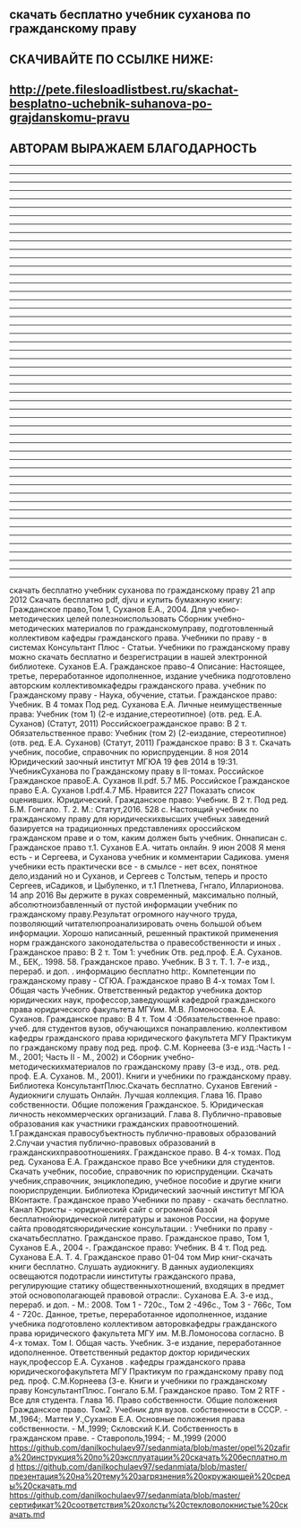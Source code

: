 скачать бесплатно учебник суханова по гражданскому праву
--------------------------------------------------
СКАЧИВАЙТЕ ПО ССЫЛКЕ НИЖЕ:
--------------------------------------------------
http://pete.filesloadlistbest.ru/skachat-besplatno-uchebnik-suhanova-po-grajdanskomu-pravu
--------------------------------------------------
АВТОРАМ ВЫРАЖАЕМ БЛАГОДАРНОСТЬ
--------------------------------------------------
--------------------------------------------------
--------------------------------------------------
--------------------------------------------------
--------------------------------------------------
--------------------------------------------------
--------------------------------------------------
--------------------------------------------------
--------------------------------------------------
--------------------------------------------------
--------------------------------------------------
--------------------------------------------------
--------------------------------------------------
--------------------------------------------------
--------------------------------------------------
--------------------------------------------------
--------------------------------------------------
--------------------------------------------------
--------------------------------------------------
--------------------------------------------------
--------------------------------------------------
--------------------------------------------------
--------------------------------------------------
--------------------------------------------------
--------------------------------------------------
--------------------------------------------------
--------------------------------------------------
--------------------------------------------------
--------------------------------------------------
--------------------------------------------------
--------------------------------------------------
--------------------------------------------------
--------------------------------------------------
--------------------------------------------------
--------------------------------------------------
--------------------------------------------------
--------------------------------------------------
--------------------------------------------------
--------------------------------------------------
--------------------------------------------------
--------------------------------------------------
--------------------------------------------------
--------------------------------------------------
--------------------------------------------------
--------------------------------------------------
--------------------------------------------------
--------------------------------------------------
--------------------------------------------------
--------------------------------------------------
--------------------------------------------------
--------------------------------------------------
скачать бесплатно учебник суханова по гражданскому праву 21 апр 2012  Скачать бесплатно pdf, djvu и купить бумажную книгу: Гражданское право,Том 1, Суханов Е.А., 2004.  Для учебно-методических целей полезноиспользовать Сборник учебно-методических материалов по гражданскомуправу, подготовленный коллективом кафедры гражданского права. Учебники по праву - в системах Консультант Плюс - Статьи. Учебники по гражданскому праву можно скачать бесплатно и безрегистрации в нашей электронной библиотеке.  Суханов Е.А. Гражданское право-4  Описание: Настоящее, третье, переработанное идополненное, издание учебника подготовлено авторским коллективомкафедры гражданского права. учебник по Гражданскому праву - Наука, обучение, статьи. Гражданское право: Учебник. В 4 томах  Под ред. Суханова Е.А. Личные неимущественные права: Учебник (том 1) (2-е издание,стереотипное) (отв. ред. Е.А. Суханов) (Статут, 2011) Российскоегражданское право: В 2 т. Обязательственное право: Учебник (том 2) (2-еиздание, стереотипное) (отв. ред. Е.А. Суханов) (Статут, 2011) Гражданское право: В 3 т. Скачать учебник, пособие, справочник по юриспруденции. 8 ноя 2014  Юридический заочный институт  МГЮА 19 фев 2014 в 19:31. УчебникСуханова по Гражданскому праву в II-томах. Российское Гражданское правоЕ.А. Суханов II.pdf. 5.7 МБ. Российское Гражданское право Е.А. Суханов I.pdf.4.7 МБ. Нравится 227 Показать список оценивших. Юридический. Гражданское право: Учебник. В 2 т. Под ред. Б.М. Гонгало. Т. 2. М.: Статут,2016. 528 с. Настоящий учебник по гражданскому праву для юридическихвысших учебных заведений базируется на традиционных представлениях ороссийском гражданском праве и о том, каким должен быть учебник. Оннаписан с. Гражданское право т.1. Суханов Е.А. читать онлайн. 9 июн 2008  Я меня есть - и Сергеева, и Суханова учебник и комментарии Садикова. уменя учебники есть практически все - в смылсе - нет всех, понятное дело,изданий но и Суханов, и Сергеев с Толстым, теперь и просто Сергеев, иСадиков, и Цыбуленко, и т.1 Плетнева, Гнгало, Илларионова. 14 апр 2016  Вы держите в руках современный, максимально полный, абсолютноизбавленный от пустой информации учебник по гражданскому праву.Результат огромного научного труда, позволяющий читателюпроанализировать очень большой объем информации. Хорошо написанный, решенный
практикой применения норм гражданского законодательства о правесобственности и иных . Гражданское право: В 2 т. Том 1: учебник  Отв. ред.проф. Е.А. Суханов.  М., БЕК,. 1998. 58. Гражданское право. Учебник. В 3 т. Т. 1. 7-е изд., перераб. и доп. . информацию бесплатно http:. Компетенции по гражданскому праву - СГЮА. Гражданское право В 4-х томах Том I. Общая часть Учебник. Ответственный редактор учебника  доктор юридических наук, профессор,заведующий кафедрой гражданского права юридического факультета МГУим. М.В. Ломоносова. Е.А. Суханов. Гражданское право: В 4 т. Том 4 :Обязательственное право: учеб. для студентов вузов, обучающихся понаправлению. коллективом кафедры гражданского права юридического факультета МГУ Практикум по гражданскому праву под ред. проф. С.М. Корнеева (3-е изд.:Часть I - М., 2001; Часть II - М., 2002) и Сборник учебно- методическихматериалов по гражданскому праву (3-е изд., отв. ред. проф. Е.А. Суханов. М., 2001). Книги и учебники по гражданскому праву. Библиотека КонсультантПлюс.Скачать бесплатно. Суханов Евгений - Аудиокниги слушать Онлайн. Лучшая коллекция. Глава 16. Право собственности. Общие положения Гражданское. 5. Юридическая личность некоммерческих организаций. Глава 8. Публично-правовые образования как участники гражданских правоотношений.  1.Гражданская правосубъектность публично-правовых образований   2.Случаи участия публично-правовых образований в гражданскихправоотношениях. Гражданское право. В 4-х томах. Под ред. Суханова Е.А. Гражданское право  Все учебники для студентов. Скачать учебник, пособие, справочник по юриспруденции. Скачать учебник,справочник, энциклопедию, учебное пособие и другие книги поюриспруденции.
Библиотека  Юридический заочный институт  МГЮА  ВКонтакте. Гражданское право  Учебники по праву - скачать бесплатно. Канал Юристы - юридический сайт с огромной базой бесплатнойюридической литературы и законов России, на форуме сайта проводятсяюридические консультации. : Учебники по праву - скачатьбесплатно. Гражданское право. Гражданское право, Том 1, Суханов Е.А., 2004 -. Гражданское право: Учебник. В 4 т.  Под ред. Суханова Е.А. Т. 4. Гражданское право 01-04 том  Мир книг-скачать книги бесплатно. Слушать аудиокнигу. В данных аудиолекциях освещаются подотрасли иинституты гражданского права, регулирующие статику общественныхотношений, входящих в предмет этой основополагающей правовой отрасли:. Суханова Е.А. 3-е изд., перераб. и доп. - М.: 2008.  Том 1 - 720с., Том 2 -496с., Том 3 - 766с, Том 4 - 720с. Данное, третье, переработанное идополненное, издание учебника подготовлено коллективом авторовкафедры гражданского права юридического факультета МГУ им. М.В.Ломоносова согласно. В 4-х томах. Том I. Общая часть. Учебник. 3-е издание, переработанное идополненное. Ответственный редактор  доктор юридических наук,профессор Е.А. Суханов . кафедры гражданского права юридическогофакультета МГУ Практикум по гражданскому праву под ред. проф. С.М.Корнеева (3-е. Книги и учебники по гражданскому праву  КонсультантПлюс. Гонгало Б.М. Гражданское право. Том 2 RTF - Все для студента. Глава 16. Право собственности. Общие положения Гражданское право. Том2. Учебник для вузов.  собственности в СССР. - М.,1964;. Маттеи У.,Суханов Е.А. Основные положения права собственности. - М.,1999; Скловский К.И. Собственность в гражданском праве. - Ставрополь,1994; - М.,1999 (2000
https://github.com/danilkochulaev97/sedanmiata/blob/master/opel%20zafira%20инструкция%20по%20эксплуатации%20скачать%20бесплатно.md
https://github.com/danilkochulaev97/sedanmiata/blob/master/презентация%20на%20тему%20загрязнения%20окружающей%20среды%20скачать.md
https://github.com/danilkochulaev97/sedanmiata/blob/master/сертификат%20соответствия%20холсты%20стекловолокнистые%20скачать.md